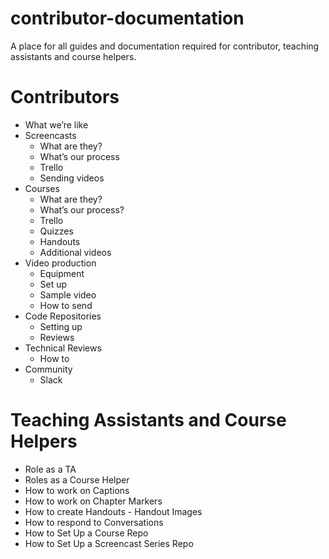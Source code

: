 # contributor-documentation
A place for all guides and documentation required for contributor, teaching assistants and course helpers.

# Contributors
- What we’re like
- Screencasts
   - What are they?
   - What’s our process
   -  Trello
   - Sending videos 
- Courses
   - What are they?
   - What’s our process?
   - Trello
   - Quizzes
   -  Handouts
   - Additional videos
- Video production
   - Equipment
   - Set up
   - Sample video
   - How to send
- Code Repositories
   - Setting up
   - Reviews
- Technical Reviews
   - How to 
- Community
  - Slack
# Teaching Assistants and Course Helpers
- Role as a TA
- Roles as a Course Helper
- How to work on Captions
- How to work on Chapter Markers
- How to create Handouts
         - Handout Images 
- How to respond to Conversations
- How to Set Up a Course Repo
- How to Set Up a Screencast Series Repo
